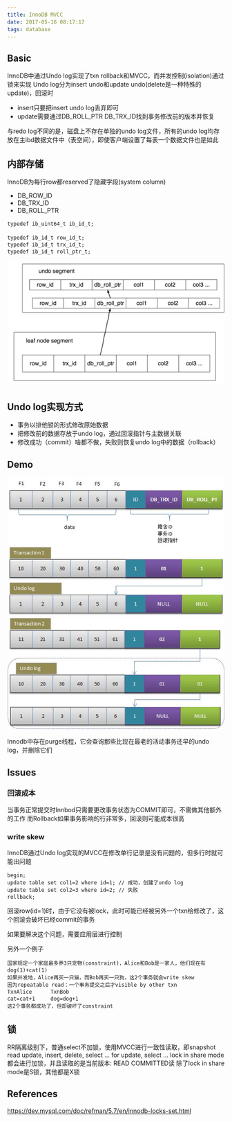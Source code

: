 ```yaml
---
title: InnoDB MVCC
date: 2017-05-16 08:17:17
tags: database
---
```


## Basic

InnoDB中通过Undo log实现了txn rollback和MVCC，而并发控制(isolation)通过锁来实现
Undo log分为insert undo和update undo(delete是一种特殊的update)，回滚时
- insert只要把insert undo log丢弃即可
- update需要通过DB_ROLL_PTR DB_TRX_ID找到事务修改前的版本并恢复

与redo log不同的是，磁盘上不存在单独的undo log文件，所有的undo log均存放在主ibd数据文件中（表空间），即使客户端设置了每表一个数据文件也是如此

## 内部存储

InnoDB为每行row都reserved了隐藏字段(system column)
- DB_ROW_ID
- DB_TRX_ID
- DB_ROLL_PTR

```
typedef ib_uint64_t ib_id_t;

typedef ib_id_t row_id_t;
typedef ib_id_t trx_id_t;
typedef ib_id_t roll_ptr_t;
```

![syscol](https://github.com/funkygao/blogassets/blob/master/img/undolog.jpg?raw=true)

## Undo log实现方式

- 事务以排他锁的形式修改原始数据
- 把修改前的数据存放于undo log，通过回滚指针与主数据关联
- 修改成功（commit）啥都不做，失败则恢复undo log中的数据（rollback）

## Demo

![demo](https://github.com/funkygao/blogassets/blob/master/img/undo1.jpg?raw=true)
![demo](https://github.com/funkygao/blogassets/blob/master/img/undo2.jpg?raw=true)
![demo](https://github.com/funkygao/blogassets/blob/master/img/undo3.jpg?raw=true)

Innodb中存在purge线程，它会查询那些比现在最老的活动事务还早的undo log，并删除它们

## Issues

### 回滚成本

当事务正常提交时Innbod只需要更改事务状态为COMMIT即可，不需做其他额外的工作
而Rollback如果事务影响的行非常多，回滚则可能成本很高

### write skew

InnoDB通过Undo log实现的MVCC在修改单行记录是没有问题的，但多行时就可能出问题
```
begin;
update table set col1=2 where id=1; // 成功，创建了undo log
update table set col2=3 where id=2; // 失败
rollback;
```
回滚row(id=1)时，由于它没有被lock，此时可能已经被另外一个txn给修改了，这个回滚会破坏已经commit的事务

如果要解决这个问题，需要应用层进行控制

另外一个例子
```
国家规定一个家庭最多养3只宠物(constraint)，Alice和Bob是一家人，他们现在有dog(1)+cat(1)
如果并发地，Alice再买一只猫，而Bob再买一只狗，这2个事务就会write skew
因为repeatable read：一个事务提交之后才visible by other txn
TxnAlice      TxnBob
cat=cat+1     dog=dog+1
这2个事务都成功了，但却破坏了constraint
```

## 锁

RR隔离级别下，普通select不加锁，使用MVCC进行一致性读取，即snapshot read
update, insert, delete, select ... for update, select ... lock in share mode都会进行加锁，并且读取的是当前版本: READ COMMITTED读
除了lock in share mode是S锁，其他都是X锁

## References

https://dev.mysql.com/doc/refman/5.7/en/innodb-locks-set.html
